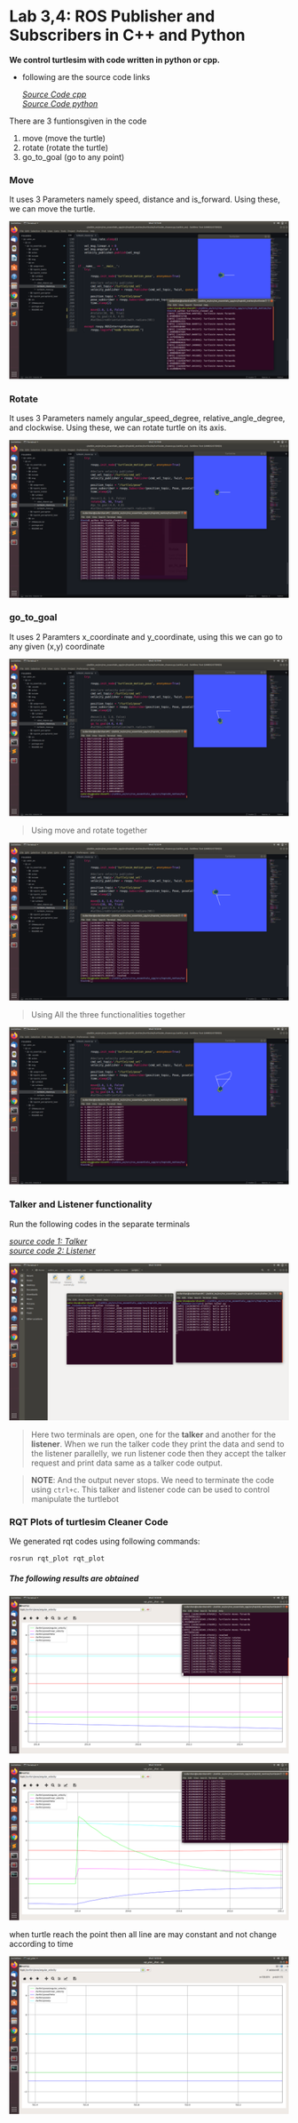 # Lab 3,4: ROS Publisher and Subscribers in C++ and Python

**We control turtlesim with code written in python or cpp.**

-   following are the source code links  

    _[Source Code cpp](https://github.com/aniskoubaa/ros_essentials_cpp)_  
    _[Source Code python](https://github.com/aniskoubaa/ros_essentials_cpp/blob/master/src/topic02_motion/turtlesim/turtlesim_cleaner.py)_

There are 3 funtionsgiven in the code

1. move (move the turtle)
2. rotate (rotate the turtle)
3. go_to_goal (go to any point)

### Move

It uses 3 Parameters namely speed, distance and is_forward. Using these, we can move the turtle.

![move](./lab3move.png)

### Rotate

It uses 3 Parameters namely angular_speed_degree, relative_angle_degree, and clockwise. Using these, we can rotate turtle on its axis.

![rot](./lab3rot.png)

### go_to_goal

It uses 2 Paramters x_coordinate and y_coordinate, using this we can go to any given (x,y) coordinate

![goto](./lab3goto.png)

> Using move and rotate together

![moverot](./lab3movrot.png)

> Using All the three functionalities together

![all3](./lab3all.png)

### Talker and Listener functionality

Run the following codes in the separate terminals

_[source code 1: Talker](https://github.com/aniskoubaa/ros_essentials_cpp/blob/master/src/topic01_basics/talker_listener/scripts/talker.py)_  
_[source code 2: Listener](https://github.com/aniskoubaa/ros_essentials_cpp/blob/master/src/topic01_basics/talker_listener/scripts/listener.py)_

![talker-listener](./lab3tl.png)

> Here two terminals are open, one for the **talker** and another for the **listener**. When we run the talker code they print the data and send to the listener parallelly, we run listener code then they accept the talker request and print data same as a talker code output.

> **NOTE**: And the output never stops. We need to terminate the code using `ctrl+c`. This talker and listener code can be used to control manipulate the turtlebot

### RQT Plots of turtlesim Cleaner Code

We generated rqt codes using following commands:
```
rosrun rqt_plot rqt_plot
```
##### The following results are obtained

![c2](./lab3c2.png)

![c3](./lab3c3.png)

when turtle reach the point then all line are may constant and not change according to time

![c4](./lab3c4.png)


